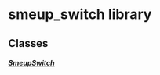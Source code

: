 


# smeup_switch library











## Classes

##### [SmeupSwitch](../smeup_widgets_smeup_switch/SmeupSwitch-class.md)



 















